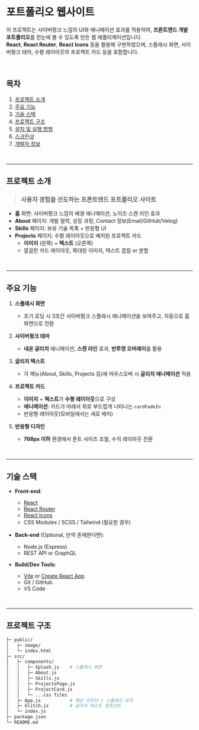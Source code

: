 # 포트폴리오 웹사이트

이 프로젝트는 사이버펑크 느낌의 UI와 애니메이션 효과를 적용하여,
**프론트엔드 개발 포트폴리오**를 한눈에 볼 수 있도록 만든 웹 애플리케이션입니다.  
**React**, **React Router**, **React Icons** 등을 활용해 구현하였으며,
스플래시 화면, 사이버펑크 테마, 수평 레이아웃의 프로젝트 카드 등을 포함합니다.

<br/>

## **목차**

1. [프로젝트 소개](#프로젝트-소개)
2. [주요 기능](#주요-기능)
3. [기술 스택](#기술-스택)
4. [프로젝트 구조](#프로젝트-구조)
5. [설치 및 실행 방법](#설치-및-실행-방법)
6. [스크린샷](#스크린샷)
7. [개발자 정보](#개발자-정보)

<br/>

---

## **프로젝트 소개**

> ### 사용자 경험을 선도하는 **프론트엔드** 포트폴리오 사이트

- **홈** 화면: 사이버펑크 느낌의 배경 애니메이션, 노이즈·스캔 라인 효과
- **About** 페이지: 개발 철학, 성장 과정, Contact 정보(Email/GitHub/Velog)
- **Skills** 페이지: 보유 기술 목록 + 반응형 UI
- **Projects** 페이지: 수평 레이아웃으로 배치된 프로젝트 카드
  - **이미지** (왼쪽) + **텍스트** (오른쪽)
  - 깔끔한 카드 레이아웃, 확대된 이미지, 텍스트 겹침 or 분할

<br/>

---

## **주요 기능**

1. **스플래시 화면**

   - 초기 로딩 시 3초간 사이버펑크 스플래시 애니메이션을 보여주고, 자동으로 홈 화면으로 전환

2. **사이버펑크 테마**

   - **네온 글리치** 애니메이션, **스캔 라인** 효과, **반투명 오버레이**를 활용

3. **글리치 텍스트**

   - 각 메뉴(About, Skills, Projects 등)에 마우스오버 시 **글리치 애니메이션** 적용

4. **프로젝트 카드**

   - **이미지** + **텍스트**가 **수평 레이아웃**으로 구성
   - **애니메이션**: 카드가 아래서 위로 부드럽게 나타나는 `cardFadeIn`
   - 반응형 레이아웃(모바일에서는 세로 배치)

5. **반응형 디자인**
   - **768px 이하** 환경에서 폰트 사이즈 조절, 수직 레이아웃 전환

<br/>

---

## **기술 스택**

- **Front-end**:

  - [React](https://reactjs.org/)
  - [React Router](https://reactrouter.com/)
  - [React Icons](https://react-icons.github.io/react-icons/)
  - CSS Modules / SCSS / Tailwind (필요한 경우)

- **Back-end** (Optional, 만약 존재한다면):

  - Node.js (Express)
  - REST API or GraphQL

- **Build/Dev Tools**:
  - [Vite](https://vitejs.dev/) or [Create React App](https://create-react-app.dev/)
  - Git / GitHub
  - VS Code

<br/>

---

## **프로젝트 구조**

```bash
├─ public/
│   ├─ image/
│   └─ index.html
├─ src/
│   ├─ components/
│   │   ├─ Splash.js    # 스플래시 화면
│   │   ├─ About.js
│   │   ├─ Skills.js
│   │   ├─ ProjectsPage.js
│   │   ├─ ProjectCard.js
│   │   └─ ...css files
│   ├─ App.js           # 메인 라우터 + 스플래시 로직
│   ├─ Glitch.js        # 글리치 텍스트 컴포넌트
│   └─ index.js
├─ package.json
└─ README.md
```

